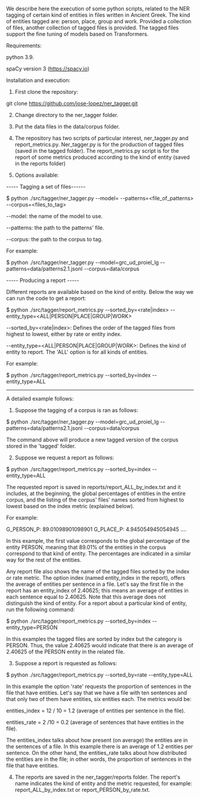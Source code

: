 We describe here the execution of some python scripts, related to the NER tagging of certain kind of entities in files written in Ancient Greek. The kind of entities tagged are: person, place, group and work. Provided a collection of files, another collection of tagged files is provided. The tagged files support the fine tuning of models based on Transformers.

Requirements:

python 3.9.

spaCy version 3 (https://spacy.io)

Installation and execution:

1. First clone the repository:

git clone https://github.com/jose-lopez/ner_tagger.git

2. Change directory to the ner_tagger folder.

3. Put the data files in the data/corpus folder.

4. The repository has two scripts of particular interest, ner_tagger.py and report_metrics.py. Ner_tagger.py is for the production of tagged files (saved in the tagged folder). The report_metrics.py script is for the report of some metrics produced according to the kind of entity (saved in the reports folder)

5. Options available:

----- Tagging a set of files------

$ python ./src/tagger/ner_tagger.py --model=<model> --patterns=<file_of_patterns> --corpus=<files_to_tag>

--model:  the name of the model to use.
 
--patterns:  the path to the patterns' file.
 
--corpus:  the path to the corpus to tag.

For example:

$ python ./src/tagger/ner_tagger.py --model=grc_ud_proiel_lg --patterns=data/patterns2.1.jsonl --corpus=data/corpus

----- Producing a report -----

Different reports are available based on the kind of entity. Below the way we can run the code to get a report:

$ python ./src/tagger/report_metrics.py --sorted_by=<rate|index> --entity_type=<ALL|PERSON|PLACE|GROUP|WORK>

--sorted_by=<rate|index>: Defines the order of the tagged files from highest to lowest, either by rate or entity index.
 
--entity_type=<ALL|PERSON|PLACE|GROUP|WORK>: Defines the kind of entity to report. The 'ALL' option is for all kinds of entities.
 
For example:

$ python ./src/tagger/report_metrics.py --sorted_by=index --entity_type=ALL

-------------------

A detailed example follows:

1. Suppose the tagging of a corpus is ran as follows:

$ python ./src/tagger/ner_tagger.py --model=grc_ud_proiel_lg --patterns=data/patterns2.1.jsonl --corpus=data/corpus

The command above will produce a new tagged version of the corpus stored in the 'tagged' folder.

2. Suppose we request a report as follows:

$ python ./src/tagger/report_metrics.py --sorted_by=index --entity_type=ALL

The requested report is saved in reports/report_ALL_by_index.txt and it includes, at the beginning, the global percentages of entities in the entire corpus, and the listing of the corpus' files' names sorted from highest to lowest based on the index metric (explained below).

For example:

G_PERSON_P: 89.01098901098901 G_PLACE_P: 4.945054945054945 ....

In this example, the first value corresponds to the global percentage of the entity PERSON, meaning that 89.01% of the entities in the corpus correspond to that kind of entity. The percentages are indicated in a similar way for the rest of the entities.

Any report file also shows the name of the tagged files sorted by the index or rate metric. The option index (named entity_index in the report), offers the average of entities per sentence in a file. Let's say the first file in the report has an entity_index of 2.40625; this means an average of entities in each sentence equal to 2.40625. Note that this average does not distinguish the kind of entity. For a report about a particular kind of entity, run the following command:

$ python ./src/tagger/report_metrics.py --sorted_by=index --entity_type=PERSON

In this examples the tagged files are sorted by index but the category is PERSON. Thus, the value 2.40625 would indicate that there is an average of 2.40625 of the PERSON entity in the related file.

3. Suppose a report is requested as follows:

$ python ./src/tagger/report_metrics.py --sorted_by=rate --entity_type=ALL

In this example the option 'rate' requests the proportion of sentences in the file that have entities. Let's say that we have a file with ten sentences and that only two of them have entities, six entities each. The metrics would be:

entities_index = 12 / 10 = 1.2 (average of entities per sentence in the file).
 
entities_rate = 2 /10 = 0.2 (average of sentences that have entities in the file).

The entities_index talks about how present (on average) the entities are in the sentences of a file. In this example there is an average of 1.2 entities per sentence. On the other hand, the entities_rate talks about how distributed the entities are in the file; in other words, the proportion of sentences in the file that have entities.

4. The reports are saved in the ner_tagger/reports folder. The report's name indicates the kind of entity and the metric requested, for example: report_ALL_by_index.txt or report_PERSON_by_rate.txt.

